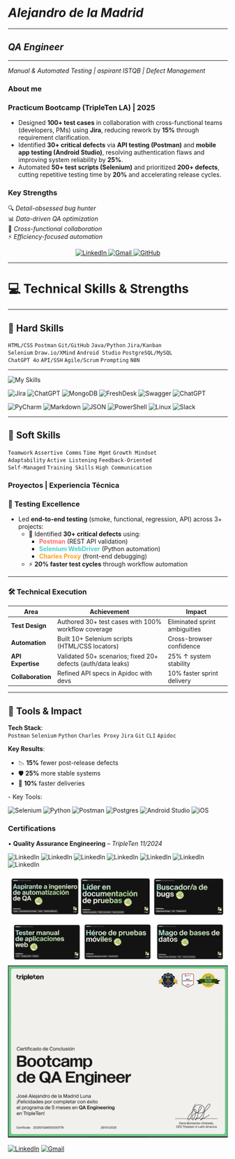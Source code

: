 # *Alejandro de la Madrid*
----
## ***QA Engineer***
----
*Manual & Automated Testing | aspirant ISTQB | Defect Management*  

### **About me**

### **Practicum Bootcamp (TripleTen LA)** | 2025  
- Designed **100+ test cases** in collaboration with cross-functional teams (developers, PMs) using **Jira**, reducing rework by **15%** through requirement clarification.  
- Identified **30+ critical defects** via **API testing (Postman)** and **mobile app testing (Android Studio)**, resolving authentication flaws and improving system reliability by **25%**.  
- Automated **50+ test scripts (Selenium)** and prioritized **200+ defects**, cutting repetitive testing time by **20%** and accelerating release cycles.  

### **Key Strengths**  
🔍 *Detail-obsessed bug hunter*  
📊 *Data-driven QA optimization*  
🤝 *Cross-functional collaboration*  
⚡ *Efficiency-focused automation*  

<div align="center">
  <a href="https://www.linkedin.com/in/alejandro-de-la-madrid/">
    <img src="https://img.shields.io/badge/linkedin-%230077B5.svg?style=for-the-badge&logo=linkedin&logoColor=white" alt="LinkedIn">
  </a>
  <a href="mailto:alejandrodmluna@gmail.com">
    <img src="https://img.shields.io/badge/Gmail-D14836?style=for-the-badge&logo=gmail&logoColor=white" alt="Gmail">
  </a>
  <a href="https://github.com/alejandrodmadrid">
    <img src="https://img.shields.io/badge/github-%23121011.svg?style=for-the-badge&logo=github&logoColor=white" alt="GitHub">
  </a>
</div>

---
# 💻 Technical Skills & Strengths
---
## 🔧 **Hard Skills**
`HTML/CSS` `Postman` `Git/GitHub` `Java/Python` `Jira/Kanban`  
`Selenium` `Draw.io/XMind` `Android Studio` `PostgreSQL/MySQL`  
`ChatGPT 4o` `API/SSH` `Agile/Scrum` `Prompting` `N8N`

---
 
![My Skills](https://skillicons.dev/icons?i=androidstudio,azure,sentry,py,pycharm,selenium,powershell,postman,postgres,git,figma)

![Jira](https://img.shields.io/badge/jira-%230A0FFF.svg?style=for-the-badge&logo=jira&logoColor=white)
![ChatGPT](https://img.shields.io/badge/chatGPT-74aa9c?style=for-the-badge&logo=openai&logoColor=white)
![MongoDB](https://img.shields.io/badge/MongoDB-%234ea94b.svg?style=for-the-badge&logo=mongodb&logoColor=white)
![FreshDesk](https://img.shields.io/badge/FreshDesk-0078D4?style=for-the-badge&logo=microsoft-outlook&logoColor=white)
![Swagger](https://img.shields.io/badge/-Swagger-%23Clojure?style=for-the-badge&logo=swagger&logoColor=white)
![ChatGPT](https://img.shields.io/badge/DevTools-74aa9c?style=for-the-badge&logo=openai&logoColor=white)

![PyCharm](https://img.shields.io/badge/pycharm-143?style=for-the-badge&logo=pycharm&logoColor=black&color=black&labelColor=green)
![Markdown](https://img.shields.io/badge/markdown-%23000000.svg?style=for-the-badge&logo=markdown&logoColor=white)
![JSON](https://img.shields.io/badge/JSON-%23000000.svg?style=for-the-badge&logo=markdown&logoColor=white)
![PowerShell](https://img.shields.io/badge/PowerShell-%235391FE.svg?style=for-the-badge&logo=powershell&logoColor=white)
![Linux](https://img.shields.io/badge/Linux-FCC624?style=for-the-badge&logo=linux&logoColor=black)
![Slack](https://img.shields.io/badge/Slack-4A154B?style=for-the-badge&logo=slack&logoColor=white)

---

## 🌟 **Soft Skills**
`Teamwork` `Assertive Comms` `Time Mgmt` `Growth Mindset`  
`Adaptability` `Active Listening` `Feedback-Oriented`  
`Self-Managed` `Training Skills` `High Communication`

### **Proyectos | Experiencia Técnica**

### 🧪 **Testing Excellence**  
- Led **end-to-end testing** (smoke, functional, regression, API) across 3+ projects:  
  - 🚨 Identified **30+ critical defects** using:  
    - <span style="color: #FF6B6B">**Postman**</span> (REST API validation)  
    - <span style="color: #4ECDC4">**Selenium WebDriver**</span> (Python automation)  
    - <span style="color: #FF9F1C">**Charles Proxy**</span> (front-end debugging)  
  - ⚡ **20% faster test cycles** through workflow automation  

---

### 🛠️ **Technical Execution**  
| Area               | Achievement                                                                 | Impact                          |
|--------------------|-----------------------------------------------------------------------------|---------------------------------|
| **Test Design**    | Authored 30+ test cases with 100% workflow coverage                        | Eliminated sprint ambiguities   |
| **Automation**     | Built 10+ Selenium scripts (HTML/CSS locators)                             | Cross-browser confidence        |
| **API Expertise**  | Validated 50+ scenarios; fixed 20+ defects (auth/data leaks)               | 25% ↑ system stability          |
| **Collaboration**  | Refined API specs in Apidoc with devs                                      | 10% faster sprint delivery      |

---

## 🧰 **Tools & Impact**
**Tech Stack**:  
`Postman` `Selenium` `Python` `Charles Proxy` `Jira` `Git` `CLI` `Apidoc`  

**Key Results**:  
- 📉 **15%** fewer post-release defects  
- 🛡️ **25%** more stable systems  
- 🚀 **10%** faster deliveries 
</div>
- Key Tools:
  
![Selenium](https://img.shields.io/badge/-selenium-%43B02A?style=for-the-badge&logo=selenium&logoColor=white)
![Python](https://img.shields.io/badge/python-3670A0?style=for-the-badge&logo=python&logoColor=ffdd54)
![Postman](https://img.shields.io/badge/Postman-FF6C37?style=for-the-badge&logo=postman&logoColor=white)
![Postgres](https://img.shields.io/badge/postgres-%23316192.svg?style=for-the-badge&logo=postgresql&logoColor=white)
![Android Studio](https://img.shields.io/badge/android%20studio-346ac1?style=for-the-badge&logo=android%20studio&logoColor=white)
![iOS](https://img.shields.io/badge/iOS-000000?style=for-the-badge&logo=ios&logoColor=white)

### **Certifications**

• **Quality Assurance Engineering** – *TripleTen 11/2024*

![LinkedIn](https://img.shields.io/badge/Líder_en_Documentación-%230077B5.svg?style=for-the-badge&logo=linkedin&logoColor=white)
![LinkedIn](https://img.shields.io/badge/Diseño_de_Pruebas-%230077B5.svg?style=for-the-badge&logo=linkedin&logoColor=white)
![LinkedIn](https://img.shields.io/badge/Buscador_de_Bugs-%230077B5.svg?style=for-the-badge&logo=linkedin&logoColor=white)
![LinkedIn](https://img.shields.io/badge/Pruebas_de_API-%230077B5.svg?style=for-the-badge&logo=linkedin&logoColor=white)
![LinkedIn](https://img.shields.io/badge/Tester_de_Apps_Móviles-%230077B5.svg?style=for-the-badge&logo=linkedin&logoColor=white)
![LinkedIn](https://img.shields.io/badge/Mago_de_Bases_de_Datos-%230077B5.svg?style=for-the-badge&logo=linkedin&logoColor=white)
![LinkedIn](https://img.shields.io/badge/Automatización_y_Selenium-%230077B5.svg?style=for-the-badge&logo=linkedin&logoColor=white)

![Badges](/assets/img/logos.png)
![Certificado](/assets/img/2certificate.png)

[![LinkedIn](https://img.shields.io/badge/linkedin-%230077B5.svg?style=for-the-badge&logo=linkedin&logoColor=white)](https://www.linkedin.com/in/alejandro-de-la-madrid/)
[![Gmail](https://img.shields.io/badge/Gmail-D14836?style=for-the-badge&logo=gmail&logoColor=white)](mailto:alejandrodmluna@gmail.com)
